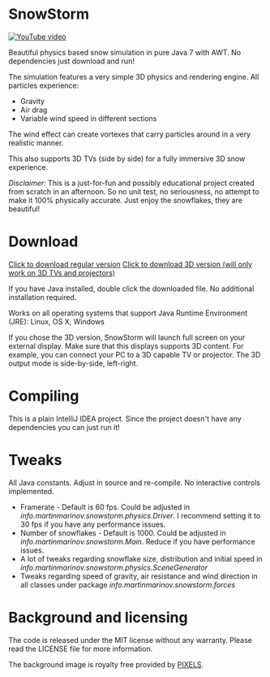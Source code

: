 # SnowStorm
[![YouTube video](https://img.youtube.com/vi/_4E33QT61qk/0.jpg)](https://www.youtube.com/watch?v=_4E33QT61qk)

Beautiful physics based snow simulation in pure Java 7 with AWT. No dependencies just download and run!

The simulation features a very simple 3D physics and rendering engine. All particles experience:
* Gravity
* Air drag
* Variable wind speed in different sections

The wind effect can create vortexes that carry particles around in a very realistic manner.

This also supports 3D TVs (side by side) for a fully immersive 3D snow experience.

*Disclaimer:* This is a just-for-fun and possibly educational project created from scratch in an afternoon. So no unit test, no seriousness, no attempt to make it 100% physically accurate. Just enjoy the snowflakes, they are beautiful!

# Download

[Click to download regular version](release/SnowStorm.jar?raw=true)
[Click to download 3D version (will only work on 3D TVs and projectors)](release/SnowStorm3D.jar?raw=true)

If you have Java installed, double click the downloaded file. No additional installation required.

Works on all operating systems that support Java Runtime Environment (JRE): Linux, OS X, Windows

If you chose the 3D version, SnowStorm will launch full screen on your external display. Make sure that this displays supports 3D content. For example, you can connect your PC to a 3D capable TV or projector. The 3D output mode is side-by-side, left-right.

# Compiling

This is a plain IntelliJ IDEA project. Since the project doesn't have any dependencies you can just run it!

# Tweaks

All Java constants. Adjust in source and re-compile. No interactive controls implemented.

* Framerate - Default is 60 fps. Could be adjusted in *info.martinmarinov.snowstorm.physics.Driver*. I recommend setting it to 30 fps if you have any performance issues.
* Number of snowflakes - Default is 1000. Could be adjusted in *info.martinmarinov.snowstorm.Main*. Reduce if you have performance issues.
* A lot of tweaks regarding snowflake size, distribution and initial speed in *info.martinmarinov.snowstorm.physics.SceneGenerator*
* Tweaks regarding speed of gravity, air resistance and wind direction in all classes under package *info.martinmarinov.snowstorm.forces*

# Background and licensing

The code is released under the MIT license without any warranty. Please read the LICENSE file for more information.

The background image is royalty free provided by [PIXELS](https://www.pexels.com/photo/trees-house-winter-night-24639/).
